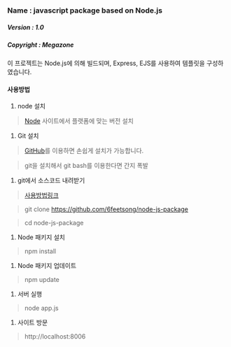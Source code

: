 ### Name : javascript package based on Node.js
##### Version : 1.0
##### Copyright : Megazone
 
이 프로젝트는 Node.js에 의해 빌드되며, 
Express, EJS를 사용하여 템플릿을 구성하였습니다.

#### 사용방법
1. node 설치

>[Node](http://nodejs.org/) 사이트에서 플랫폼에 맞는 버전 설치

1. Git 설치

>[GitHub](https://github.com/)를 이용하면 손쉽게 설치가 가능합니다.

>git을 설치해서 git bash를 이용한다면 간지 폭발

1. git에서 소스코드 내려받기
>[사용방법링크](http://rogerdudler.github.io/git-guide/index.ko.html)

>git clone https://github.com/6feetsong/node-js-package

>cd node-js-package

1. Node 패키지 설치
>npm install

1. Node 패키지 업데이트
>npm update

1. 서버 실행
>node app.js

1. 사이트 방문
>http://localhost:8006